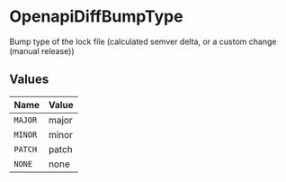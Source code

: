 # OpenapiDiffBumpType

Bump type of the lock file (calculated semver delta, or a custom change (manual release))


## Values

| Name    | Value   |
| ------- | ------- |
| `MAJOR` | major   |
| `MINOR` | minor   |
| `PATCH` | patch   |
| `NONE`  | none    |